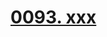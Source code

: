 # [0093. xxx](https://github.com/Tdahuyou/chrome/tree/main/0093.%20xxx)

<!-- region:toc -->

<!-- endregion:toc -->



